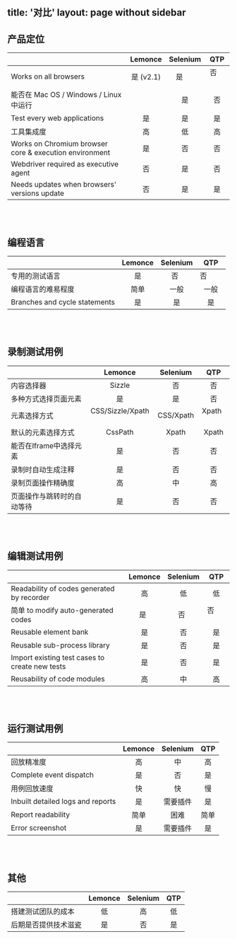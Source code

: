 title: '对比'
layout: page without sidebar
---

## 产品定位
|                                          |Lemonce    |Selenium   |QTP        |
|------------------------------------------|:---------:|:---------:|:---------:|
|Works on all browsers                     |是 (v2.1) |是        |否         |
|能否在 Mac OS / Windows / Linux 中运行         |        |是        |否         |
|Test every web applications               |是        |是        |是        |
|工具集成度                          |高       |低        |高        |
|Works on Chromium browser core & execution environment|是  |否   |否         |
|Webdriver required as executive agent	   |否			   |是			   |否         |
|Needs updates when  browsers' versions update	|否		 |是			   |是        |
<br><br/>

## 编程语言
|                                  |Lemonce    |Selenium   |QTP        |
|----------------------------------|:---------:|:---------:|:---------:|
|专用的测试语言                      |是		  |否			   |否         |
|编程语言的难易程度	   |简单		   |一般		 |一般     |
|Branches and cycle statements				     |是			   |是			   |是        |
<br><br/>

## 录制测试用例
|                                          |Lemonce    |Selenium   |QTP        |
|------------------------------------------|:---------:|:---------:|:---------:|
|内容选择器                 |Sizzle     |否         |否         |
|多种方式选择页面元素	         |是	       |是			   |否         |
|元素选择方式         |CSS/Sizzle/Xpath   |CSS/Xpath  |Xpath      |
|默认的元素选择方式                  |CssPath		 |Xpath			 |Xpath      |
|能否在Iframe中选择元素                  |是        |否         |否         |
|录制时自动生成注释		 |是			   |否			   |否         |
|录制页面操作精确度             |高		   |中	   |高       |
|页面操作与跳转时的自动等待 |是		|否	   |否         |
<br><br/>

## 编辑测试用例
|                                          |Lemonce    |Selenium   |QTP        |
|------------------------------------------|:---------:|:---------:|:---------:|
|Readability of codes generated by recorder|高		   |低		     |低        |
|简单 to modify auto-generated codes 	     |是			   |否			   |否         |
|Reusable element bank                     |是			   |否			   |是        |
|Reusable sub-process library				       |是			   |否			   |是        |
|Import existing test cases to create new tests 	|是 |否			   |是        |
|Reusability of code modules               |高			 |中		 |高       |
<br><br/>

## 运行测试用例
|                                          |Lemonce    |Selenium   |QTP        |
|------------------------------------------|:---------:|:---------:|:---------:|
|回放精准度                         |高		   |中     |高       |
|Complete event dispatch					|是			   |否			   |是     |
|用例回放速度						       |快			 |快			 |慢       |
|Inbuilt detailed logs and reports     	   |是			   |需要插件	  |是        |
|Report readability 				       |简单			 |困难			 |简单		   |
|Error screenshot					       |是			   |需要插件    |是    |
<br><br/>

## 其他
|                               |Lemonce    |Selenium   |QTP        |
|-------------------------------|:---------:|:---------:|:---------:|
|搭建测试团队的成本			     |低			 |高	        |低         |
|后期是否提供技术滋瓷 		    |是 			|否		   |是         |
<br><br/>
